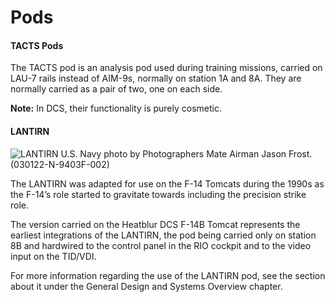 
# Pods

#### TACTS Pods
The TACTS pod is an analysis pod used during training missions, carried on LAU-7 rails instead of AIM-9s, normally on station 1A and 8A. They are normally carried as a pair of two, one on each side.

**Note:** In DCS, their functionality is purely cosmetic.

#### LANTIRN
![LANTIRN](images/lantirn.jpg)
U.S. Navy photo by Photographers Mate Airman Jason Frost. (030122-N-9403F-002)

The LANTIRN was adapted for use on the F-14 Tomcats during the 1990s as the F-14’s role started to gravitate towards including the precision strike role.

The version carried on the Heatblur DCS F-14B Tomcat represents the earliest integrations of the LANTIRN, the pod being carried only on station 8B and hardwired to the control panel in the RIO cockpit and to the video input on the TID/VDI.

For more information regarding the use of the LANTIRN pod, see the section about it under the General Design and Systems Overview chapter.

